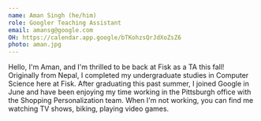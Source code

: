 ```yaml
---
name: Aman Singh (he/him)
role: Googler Teaching Assistant
email: amansg@google.com
OH: https://calendar.app.google/bTKohzsQrJdXoZsZ6
photo: aman.jpg
---
```


Hello, I'm Aman, and I'm thrilled to be back at Fisk as a TA this fall! Originally from Nepal, I completed my undergraduate studies in Computer Science here at Fisk. After graduating this past summer, I joined Google in June and have been enjoying my time working in the Pittsburgh office with the Shopping Personalization team. When I'm not working, you can find me watching TV shows, biking, playing video games.